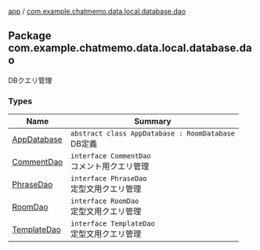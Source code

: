 [app](../index.md) / [com.example.chatmemo.data.local.database.dao](./index.md)

## Package com.example.chatmemo.data.local.database.dao

DBクエリ管理

### Types

| Name | Summary |
|---|---|
| [AppDatabase](-app-database/index.md) | `abstract class AppDatabase : RoomDatabase`<br>DB定義 |
| [CommentDao](-comment-dao/index.md) | `interface CommentDao`<br>コメント用クエリ管理 |
| [PhraseDao](-phrase-dao/index.md) | `interface PhraseDao`<br>定型文用クエリ管理 |
| [RoomDao](-room-dao/index.md) | `interface RoomDao`<br>定型文用クエリ管理 |
| [TemplateDao](-template-dao/index.md) | `interface TemplateDao`<br>定型文用クエリ管理 |
